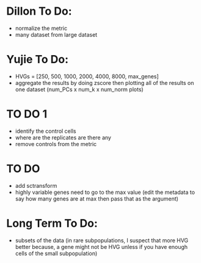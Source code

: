 # Dillon To Do:
- normalize the metric
- many dataset from large dataset

# Yujie To Do:
- HVGs = [250, 500, 1000, 2000, 4000, 8000, max_genes]
- aggregate the results by doing zscore then plotting all of the results on one dataset (num_PCs x num_k x num_norm plots)

# TO DO 1
- identify the control cells
- where are the replicates are there any
- remove controls from the metric

# TO DO
- add sctransform
- highly variable genes need to go to the max value (edit the metadata to say how many genes are at max then pass that as the argument)

# Long Term To Do:
- subsets of the data (in rare subpopulations, I suspect that more HVG better because, a gene might not be HVG unless if you have enough cells of the small subpopulation)
